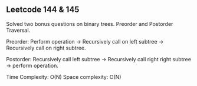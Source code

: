 ## Leetcode 144 & 145
Solved two bonus questions on binary trees.
Preorder and Postorder Traversal.

Preorder:
Perform operation -> Recursively call on left subtree -> Recursively call on right subtree.

Postorder:
Recursively call left subtree -> Recursively call right right subtree -> perform operation.

Time Complexity: O(N)
Space complexity: O(N)